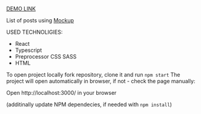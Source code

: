 [DEMO LINK](https://samaev.github.io/people-table-posts_react/)

List of posts using [Mockup](https://www.figma.com/file/eT3g9QT0jEaPeTJm0c76KQ/Untitled?node-id=0%3A1)

USED TECHNOLIGIES:
- React
- Typescript
- Preprocessor CSS SASS
- HTML 

To open project locally fork repository, clone it and run
`npm start`
The project will open automatically in browser, if not - check the page manually:

Open http://localhost:3000/ in your browser

(additinally update NPM dependecies, if needed with
`npm install`)